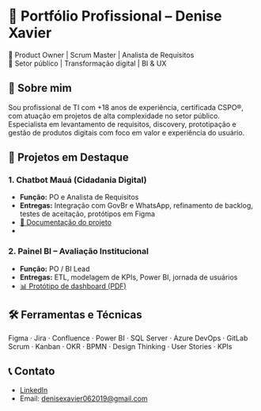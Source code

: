 # 📁 Portfólio Profissional – Denise Xavier

🎯 Product Owner | Scrum Master | Analista de Requisitos  
📍 Setor público | Transformação digital | BI & UX



## 🧩 Sobre mim
Sou profissional de TI com +18 anos de experiência, certificada CSPO®, com atuação em projetos de alta complexidade no setor público. Especialista em levantamento de requisitos, discovery, prototipação e gestão de produtos digitais com foco em valor e experiência do usuário.



## 📌 Projetos em Destaque

### 1. Chatbot Mauá (Cidadania Digital)
- **Função:** PO e Analista de Requisitos
- **Entregas:** Integração com GovBr e WhatsApp, refinamento de backlog, testes de aceitação, protótipos em Figma
- [📄 Documentação do projeto](docs/chatbot-maua-requisitos.pdf)
- 

### 2. Painel BI – Avaliação Institucional
- **Função:** PO / BI Lead
- **Entregas:** ETL, modelagem de KPIs, Power BI, jornada de usuários
- [📊 Protótipo de dashboard (PDF)](docs/dashboard-avaliacao-bi.pdf)



## 🛠️ Ferramentas e Técnicas
Figma · Jira · Confluence · Power BI · SQL Server · Azure DevOps · GitLab  
Scrum · Kanban · OKR · BPMN · Design Thinking · User Stories · KPIs



## 📞 Contato
- [LinkedIn](https://www.linkedin.com/in/denise-xavier-66a372117/)
- Email: denisexavier062019@gmail.com

